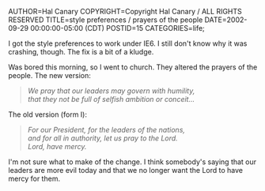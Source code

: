 AUTHOR=Hal Canary
COPYRIGHT=Copyright Hal Canary / ALL RIGHTS RESERVED
TITLE=style preferences / prayers of the people
DATE=2002-09-29 00:00:00-05:00 (CDT)
POSTID=15
CATEGORIES=life;

I got the style preferences to work under IE6. I still don't know why it was crashing, though. The fix is a bit of a kludge.

Was bored this morning, so I went to church. They altered the prayers of the people. The new version:

> _We pray that our leaders may govern with humility,  
> that they not be full of selfish ambition or conceit..._

The old version (form I):

> _For our President, for the leaders of the nations,  
> and for all in authority, let us pray to the Lord.  
> Lord, have mercy._

I'm not sure what to make of the change. I think somebody's saying that our leaders are more evil today and that we no longer want the Lord to have mercy for them.
